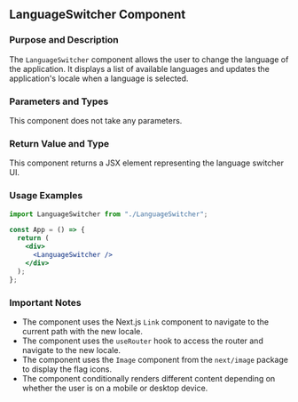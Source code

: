 ## LanguageSwitcher Component

### Purpose and Description

The `LanguageSwitcher` component allows the user to change the language of the application. It displays a list of available languages and updates the application's locale when a language is selected.

### Parameters and Types

This component does not take any parameters.

### Return Value and Type

This component returns a JSX element representing the language switcher UI.

### Usage Examples

```jsx
import LanguageSwitcher from "./LanguageSwitcher";

const App = () => {
  return (
    <div>
      <LanguageSwitcher />
    </div>
  );
};
```

### Important Notes

* The component uses the Next.js `Link` component to navigate to the current path with the new locale.
* The component uses the `useRouter` hook to access the router and navigate to the new locale.
* The component uses the `Image` component from the `next/image` package to display the flag icons.
* The component conditionally renders different content depending on whether the user is on a mobile or desktop device.